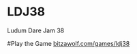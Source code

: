 # LDJ38
Ludum Dare Jam 38

#Play the Game
[bitzawolf.com/games/ldj38](http://bitzawolf.com/games/ldj38)
